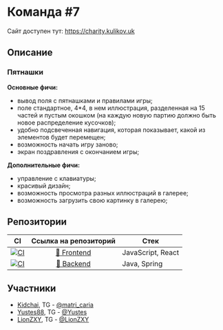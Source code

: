 # Команда #7

Сайт доступен тут: https://charity.kulikov.uk

## Описание

### Пятнашки

**Основные фичи:**
- вывод поля с пятнашками и правилами игры;
- поле стандартное, 4*4, в нем иллюстрация, разделенная на 15 частей и пустым окошком (на каждую новую партию должно быть новое распределение кусочков);
- удобно подсвеченная навигация, которая показывает, какой из элементов будет перемещен;
- возможность начать игру заново;
- экран поздравления с окончанием игры;

**Дополнительные фичи:**
- управление с клавиатуры;
- красивый дизайн;
- возможность просмотра разных иллюстраций в галерее;
- возможность загрузить свою картинку в галерею;

## Репозитории

|                                                                                               CI                                                                                              |                          Ссылка на репозиторий                          | Стек                |
|:---------------------------------------------------------------------------------------------------------------------------------------------------------------------------------------------:|:-----------------------------------------------------------------------:|---------------------|
| [![CI](https://github.com/Junior-Hackathon-Charity-2023/frontend/actions/workflows/push.yml/badge.svg)](https://github.com/Junior-Hackathon-Charity-2023/frontend/actions/workflows/push.yml) | [🎨 Frontend](https://github.com/Junior-Hackathon-Charity-2023/frontend) | JavaScript, React       |
| [![CI](https://github.com/Junior-Hackathon-Charity-2023/backend/actions/workflows/push.yml/badge.svg)](https://github.com/Junior-Hackathon-Charity-2023/backend/actions/workflows/push.yml)   | [🤖 Backend](https://github.com/Junior-Hackathon-Charity-2023/backend)   | Java, Spring |

## Участники

- [Kidchai](https://github.com/Kidchai), TG - [@matri_caria](https://t.me/matri_caria)
- [Yustes88](https://github.com/Yustes88), TG - [@Yustes](https://t.me/Yustes)
- [LionZXY](https://github.com/LionZXY), TG - [@LionZXY](https://t.me/LionZXY)

